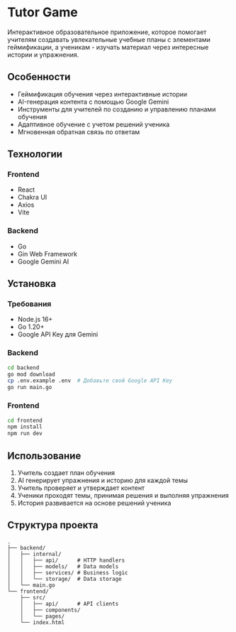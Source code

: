 # Tutor Game

Интерактивное образовательное приложение, которое помогает учителям создавать увлекательные учебные планы с элементами геймификации, а ученикам - изучать материал через интересные истории и упражнения.

## Особенности

- Геймификация обучения через интерактивные истории
- AI-генерация контента с помощью Google Gemini
- Инструменты для учителей по созданию и управлению планами обучения
- Адаптивное обучение с учетом решений ученика
- Мгновенная обратная связь по ответам

## Технологии

### Frontend
- React
- Chakra UI
- Axios
- Vite

### Backend
- Go
- Gin Web Framework
- Google Gemini AI

## Установка

### Требования
- Node.js 16+
- Go 1.20+
- Google API Key для Gemini

### Backend

```bash
cd backend
go mod download
cp .env.example .env  # Добавьте свой Google API Key
go run main.go
```

### Frontend

```bash
cd frontend
npm install
npm run dev
```

## Использование

1. Учитель создает план обучения
2. AI генерирует упражнения и историю для каждой темы
3. Учитель проверяет и утверждает контент
4. Ученики проходят темы, принимая решения и выполняя упражнения
5. История развивается на основе решений ученика

## Структура проекта

```
.
├── backend/
│   ├── internal/
│   │   ├── api/      # HTTP handlers
│   │   ├── models/   # Data models
│   │   ├── services/ # Business logic
│   │   └── storage/  # Data storage
│   └── main.go
└── frontend/
    ├── src/
    │   ├── api/      # API clients
    │   ├── components/
    │   └── pages/
    └── index.html
